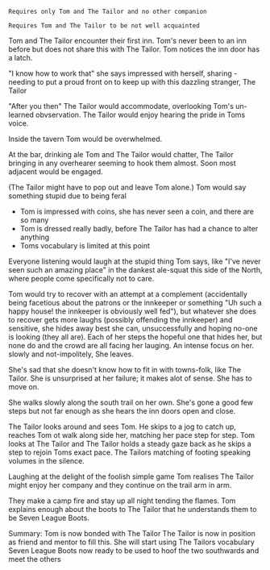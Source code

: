 `Requires only Tom and The Tailor and no other companion`

`Requires Tom and The Tailor to be not well acquainted`

Tom and The Tailor encounter their first inn. Tom's never been to an inn before but does not share this with The Tailor. Tom notices the inn door has a latch. 

"I know how to work that" she says impressed with herself, sharing - needing to put a proud front on to keep up with this dazzling stranger, The Tailor

"After you then" The Tailor would accommodate, overlooking Tom's un-learned obvservation. The Tailor would enjoy hearing the pride in Toms voice.

Inside the tavern Tom would be overwhelmed.

At the bar, drinking ale Tom and The Tailor would chatter, The Tailor bringing in any overhearer seeming to hook them almost. Soon most adjacent would be engaged. 

(The Tailor might have to pop out and leave Tom alone.) Tom would say something stupid due to being feral
- Tom is impressed with coins, she has never seen a coin, and there are so many
- Tom is dressed really badly, before The Tailor has had a chance to alter anything
- Toms vocabulary is limited at this point

Everyone listening would laugh at the stupid thing Tom says, like "I've never seen such an amazing place" in the dankest ale-squat this side of the North, where people come specifically not to care.

Tom would try to recover with an attempt at a complement (accidentally being facetious about the patrons or the innkeeper or something "Uh such a happy house! the innkeeper is obviously well fed"), but whatever she does to recover gets more laughs (possibly offending the innkeeper) and sensitive, she hides away best she can, unsuccessfully and hoping no-one is looking (they all are). Each of her steps the hopeful one that hides her, but none do and the crowd are all facing her lauging. An intense  focus on her. slowly and not-impolitely, She leaves. 

She's sad that she doesn't know how to fit in with towns-folk, like The Tailor. She is unsurprised at her failure; it makes alot of sense. She has to move on.

She walks slowly along the south trail on her own. She's gone a good few steps but not far enough as she hears the inn doors open and close. 

The Tailor looks around and sees Tom. He skips to a jog to catch up, reaches Tom ot walk along side her, matching her pace step for step. Tom looks at The Tailor and The Tailor holds a steady gaze back as he skips a step to rejoin Toms exact pace. The Tailors matching of footing speaking volumes in the silence. 

Laughing at the delight of the foolish simple game Tom realises The Tailor might enjoy her company and they continue on the trail arm in arm.

They make a camp fire and stay up all night tending the flames. Tom explains enough about the boots to The Tailor that he understands them to be Seven League Boots.


Summary:
Tom is now bonded with The Tailor
The Tailor is now in position as friend and mentor to fill this. She will start using The Tailors vocabulary
Seven League Boots now ready to be used to hoof the two southwards and meet the others

